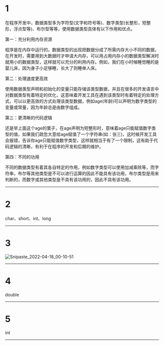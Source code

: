 1
===
在程序开发中，数据类型多为字符型(文字和符号等)、数字类型(长整形，短整形，浮点型等)、布尔型等等，使用数据类型具体有以下作用和优点。

第一：充分利用内存资源

程序是在内存中运行的，数据类型的出现把数据分成了所需内存大小不同的数据，在开发时，需要用到大数据时才申请大内存，可以用占用内存小的数据类型解决时就用小的数据类型，这样就可以充分的利用内存。例如，我们在小时候睡觉睡的是婴儿床，因为身子小足够睡，长大了则睡单人床。  

第二：处理速度更高效

使用数据类型声明和初始化的变量只能存储该类型数据，并且在很多的开发语言中对数据类型有着特定的优化，这意味着开发工具在遇到该类型时有着特定的处理方式，可以以更高效的方式处理该类型数据，例如age(年龄)可以声明为数字类型的变量或常量，因为年龄总是由数字组成。   

第三：更清晰的代码逻辑

还是举上面这个age的栗子，在age声明为短整形时，意味着age只能赋值数字类型的值，如果我们疏忽大意给age赋值了一个字符串(如：张三)，这时候开发工具会报错，告诉你age只能赋值数字类型，这样就相当于有了一个限制，这有助于代码逻辑的清晰，有利于在程序的开发和后期的维护。   

第四：不同的功用

不同的数据类型有着其各自特定的作用，例如数字类型可以使用加减乘除等，而字符串，布尔等其他类型是不可以进行运算的因此不能具有该功用，布尔类型是用来判断的，而数字或其他类型是不具有该功用的，因此不具有该功用。

***

2
===
char、short、int、long
***

3
===
![Snipaste_2022-04-18_00-10-51](https://user-images.githubusercontent.com/80318316/163722967-96783a6c-c7cd-4c33-a303-8a04eb976d9d.jpg)
***

4
===
double
***

5
===
int
***
